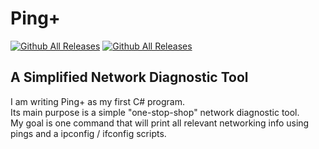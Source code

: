 # Ping+
[![Github All Releases](https://img.shields.io/github/downloads/rbaker26/Ping-Plus/total.svg)](https://github.com/rbaker26/Ping-plus)
[![Github All Releases](atom/atom/total.svg)]()
## A Simplified Network Diagnostic Tool

I am writing Ping+ as my first C# program. <br>
Its main purpose is a simple "one-stop-shop" network diagnostic tool. <br>
My goal is one command that will print all relevant networking info using pings and a ipconfig / ifconfig scripts.


